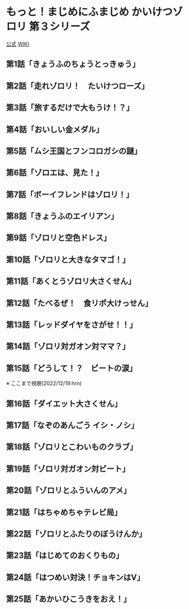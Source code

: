 # もっと！まじめにふまじめ かいけつゾロリ 第３シリーズ

[公式](http://www.zorori.jp/) 
[WIKI](https://ja.wikipedia.org/wiki/%E3%82%82%E3%81%A3%E3%81%A8!%E3%81%BE%E3%81%98%E3%82%81%E3%81%AB%E3%81%B5%E3%81%BE%E3%81%98%E3%82%81_%E3%81%8B%E3%81%84%E3%81%91%E3%81%A4%E3%82%BE%E3%83%AD%E3%83%AA) 

## 第1話「きょうふのちょうとっきゅう」

## 第2話「走れゾロリ！　たいけつローズ」

## 第3話「旅するだけで大もうけ！？」

## 第4話「おいしい金メダル」

## 第5話「ムシ王国とフンコロガシの謎」

## 第6話「ゾロエは、見た！」

## 第7話「ボーイフレンドはゾロリ！」

## 第8話「きょうふのエイリアン」

## 第9話「ゾロリと空色ドレス」

## 第10話「ゾロリと大きなタマゴ！」

## 第11話「あくとうゾロリ大さくせん」

## 第12話「たべるぜ！　食リポ大けっせん」

## 第13話「レッドダイヤをさがせ！！」

## 第14話「ゾロリ対ガオン対ママ？」

## 第15話「どうして！？　ビートの涙」

※ ここまで視聴(2022/12/19:hrn)

## 第16話「ダイエット大さくせん」

## 第17話「なぞのあんごう イシ・ノシ」

## 第18話「ゾロリとこわいものクラブ」

## 第19話「ゾロリ対ガオン対ビート」

## 第20話「ゾロリとふういんのアメ」

## 第21話「はちゃめちゃテレビ局」

## 第22話「ゾロリとふたりのぼうけんか」

## 第23話「はじめてのおくりもの」

## 第24話「はつめい対決！チョキンはV」

## 第25話「あかいひこうきをおえ！」
